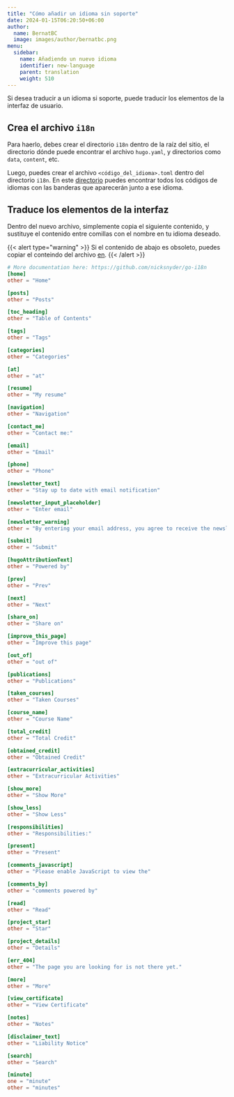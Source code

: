 ```yaml
---
title: "Cómo añadir un idioma sin soporte"
date: 2024-01-15T06:20:50+06:00
author:
  name: BernatBC
  image: images/author/bernatbc.png
menu:
  sidebar:
    name: Añadiendo un nuevo idioma
    identifier: new-language
    parent: translation
    weight: 510
---
```


Si desea traducir a un idioma si soporte, puede traducir los elementos de la interfaz de usuario.

## Crea el archivo `i18n`

Para haerlo, debes crear el directorio `i18n` dentro de la raíz del sitio, el directorio dónde puede encontrar el archivo `hugo.yaml`, y directorios como `data`, `content`, etc.

Luego, puedes crear el archivo `<código_del_idioma>.toml` dentro del directorio `i18n`. En este [directorio](https://github.com/hugo-toha/hugo-toha.github.io/tree/gh-pages/flags/1x1) puedes encontrar todos los códigos de idiomas con las banderas que aparecerán junto a ese idioma.

## Traduce los elementos de la interfaz

Dentro del nuevo archivo, simplemente copia el siguiente contenido, y sustituye el contenido entre comillas con el nombre en tu idioma deseado.

{{< alert type="warning" >}}
Si el contenido de abajo es obsoleto, puedes copiar el conteindo del archivo [en](https://github.com/hugo-toha/toha/blob/main/i18n/en.toml).
{{< /alert >}}

```toml
# More documentation here: https://github.com/nicksnyder/go-i18n
[home]
other = "Home"

[posts]
other = "Posts"

[toc_heading]
other = "Table of Contents"

[tags]
other = "Tags"

[categories]
other = "Categories"

[at]
other = "at"

[resume]
other = "My resume"

[navigation]
other = "Navigation"

[contact_me]
other = "Contact me:"

[email]
other = "Email"

[phone]
other = "Phone"

[newsletter_text]
other = "Stay up to date with email notification"

[newsletter_input_placeholder]
other = "Enter email"

[newsletter_warning]
other = "By entering your email address, you agree to receive the newsletter of this website."

[submit]
other = "Submit"

[hugoAttributionText]
other = "Powered by"

[prev]
other = "Prev"

[next]
other = "Next"

[share_on]
other = "Share on"

[improve_this_page]
other = "Improve this page"

[out_of]
other = "out of"

[publications]
other = "Publications"

[taken_courses]
other = "Taken Courses"

[course_name]
other = "Course Name"

[total_credit]
other = "Total Credit"

[obtained_credit]
other = "Obtained Credit"

[extracurricular_activities]
other = "Extracurricular Activities"

[show_more]
other = "Show More"

[show_less]
other = "Show Less"

[responsibilities]
other = "Responsibilities:"

[present]
other = "Present"

[comments_javascript]
other = "Please enable JavaScript to view the"

[comments_by]
other = "comments powered by"

[read]
other = "Read"

[project_star]
other = "Star"

[project_details]
other = "Details"

[err_404]
other = "The page you are looking for is not there yet."

[more]
other = "More"

[view_certificate]
other = "View Certificate"

[notes]
other = "Notes"

[disclaimer_text]
other = "Liability Notice"

[search]
other = "Search"

[minute]
one = "minute"
other = "minutes"
```
